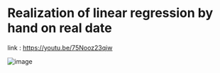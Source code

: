 # Realization of linear regression by hand on real date

link : https://youtu.be/75Nooz23qiw

![image](https://github.com/YouAITube/Car_Price/assets/157230552/0acd9531-5df1-4775-9488-1e5bd85a0944)
